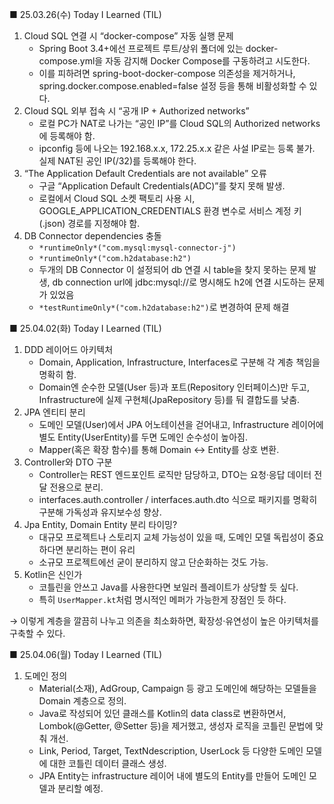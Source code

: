 ■ 25.03.26(수) Today I Learned (TIL)

1. Cloud SQL 연결 시 “docker-compose” 자동 실행 문제
    - Spring Boot 3.4+에선 프로젝트 루트/상위 폴더에 있는 docker-compose.yml을 자동 감지해 Docker Compose를 구동하려고 시도한다.
    - 이를 피하려면 spring-boot-docker-compose 의존성을 제거하거나, spring.docker.compose.enabled=false 설정 등을 통해 비활성화할 수 있다.
2. Cloud SQL 외부 접속 시 “공개 IP + Authorized networks”
    - 로컬 PC가 NAT로 나가는 “공인 IP”를 Cloud SQL의 Authorized networks에 등록해야 함.
    - ipconfig 등에 나오는 192.168.x.x, 172.25.x.x 같은 사설 IP로는 등록 불가. 실제 NAT된 공인 IP(/32)를 등록해야 한다.
3. “The Application Default Credentials are not available” 오류
    - 구글 “Application Default Credentials(ADC)”를 찾지 못해 발생.
    - 로컬에서 Cloud SQL 소켓 팩토리 사용 시, GOOGLE_APPLICATION_CREDENTIALS 환경 변수로 서비스 계정 키(.json) 경로를 지정해야 함.
4. DB Connector dependencies 충돌
    - `*runtimeOnly*("com.mysql:mysql-connector-j")`
    - `*runtimeOnly*("com.h2database:h2")`
    - 두개의 DB Connector 이 설정되어 db 연결 시 table을 찾지 못하는 문제 발생, db connection url에 jdbc:mysql://로 명시해도 h2에 연결 시도하는 문제가 있었음
    - `*testRuntimeOnly*("com.h2database:h2")`로 변경하여 문제 해결


■ 25.04.02(화) Today I Learned (TIL)

1. DDD 레이어드 아키텍처
    - Domain, Application, Infrastructure, Interfaces로 구분해 각 계층 책임을 명확히 함.
    - Domain엔 순수한 모델(User 등)과 포트(Repository 인터페이스)만 두고, Infrastructure에 실제 구현체(JpaRepository 등)를 둬 결합도를 낮춤.
2. JPA 엔티티 분리
    - 도메인 모델(User)에서 JPA 어노테이션을 걷어내고, Infrastructure 레이어에 별도 Entity(UserEntity)를 두면 도메인 순수성이 높아짐.
    - Mapper(혹은 확장 함수)를 통해 Domain ↔ Entity를 상호 변환.
3. Controller와 DTO 구분
    - Controller는 REST 엔드포인트 로직만 담당하고, DTO는 요청·응답 데이터 전달 전용으로 분리.
    - interfaces.auth.controller / interfaces.auth.dto 식으로 패키지를 명확히 구분해 가독성과 유지보수성 향상.
4. Jpa Entity, Domain Entity 분리 타이밍?
    - 대규모 프로젝트나 스토리지 교체 가능성이 있을 때, 도메인 모델 독립성이 중요하다면 분리하는 편이 유리
    - 소규모 프로젝트에선 굳이 분리하지 않고 단순화하는 것도 가능.
5. Kotlin은 신인가
    - 코틀린을 안쓰고 Java를 사용한다면 보일러 플레이트가 상당할 듯 싶다.
    - 특히 `UserMapper.kt`처럼 명시적인 메퍼가 가능한게 장점인 듯 하다.

→ 이렇게 계층을 깔끔히 나누고 의존을 최소화하면, 확장성·유연성이 높은 아키텍처를 구축할 수 있다.


■ 25.04.06(월) Today I Learned (TIL)

1. 도메인 정의
   - Material(소재), AdGroup, Campaign 등 광고 도메인에 해당하는 모델들을 Domain 계층으로 정의.
   - Java로 작성되어 있던 클래스를 Kotlin의 data class로 변환하면서, Lombok(@Getter, @Setter 등)을 제거했고, 생성자 로직을 코틀린 문법에 맞춰 개선.
   - Link, Period, Target, TextNdescription, UserLock 등 다양한 도메인 모델에 대한 코틀린 데이터 클래스 생성.
   - JPA Entity는 infrastructure 레이어 내에 별도의 Entity를 만들어 도메인 모델과 분리할 예정.